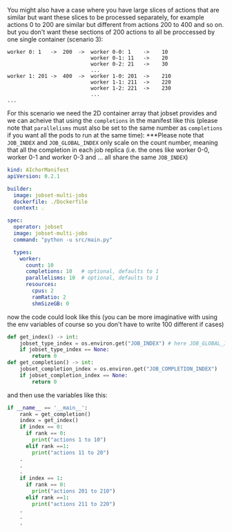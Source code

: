You might also have a case where you have large slices of actions that are similar but want these slices to be processed separately, for example actions 0 to 200 are similar but different from actions 200 to 400 and so on. but you don't want these sections of 200 actions to all be proccessed by one single container (scenario 3):

```
worker 0: 1   ->  200  ->  worker 0-0: 1    ->    10
                           worker 0-1: 11   ->    20
                           worker 0-2: 21   ->    30
                           ...
worker 1: 201 ->  400  ->  worker 1-0: 201  ->    210
                           worker 1-1: 211  ->    220
                           worker 1-2: 221  ->    230
                           ...
...

```

For this scenario we need the 2D container array that jobset provides and we can acheive that using the `completions` in the manifest like this (please note that `parallelisms` must also be set to the same number as `completions` if you want all the pods to run at the same time):
***Please note that `JOB_INDEX` and `JOB_GLOBAL_INDEX` only scale on the count number, meaning that all the completion in each job replica (i.e. the ones like worker 0-0, worker 0-1 and worker 0-3 and ... all share the same `JOB_INDEX`)

```yaml
kind: AIchorManifest
apiVersion: 0.2.1

builder:
  image: jobset-multi-jobs
  dockerfile: ./Dockerfile
  context: .

spec:
  operator: jobset
  image: jobset-multi-jobs
  command: "python -u src/main.py"

  types:
    worker:
      count: 10
      completions: 10   # optional, defaults to 1
      parallelisms: 10  # optional, defaults to 1
      resources:
        cpus: 2
        ramRatio: 2
        shmSizeGB: 0

```
now the code could look like this (you can be more imaginative with using the env variables of course so you don't have to write 100 different if cases)

```python
def get_index() -> int:
    jobset_type_index = os.environ.get("JOB_INDEX") # here JOB_GLOBAL_INDEX could also be used in this scenario
    if jobset_type_index == None:
        return 0
def get_completion() -> int:
    jobset_completion_index = os.environ.get("JOB_COMPLETION_INDEX")
    if jobset_completion_index == None:
        return 0
```
and then use the variables like this:
```python
if __name__ == '__main__':
    rank = get_completion()
    index = get_index()
    if index == 0:
      if rank == 0:
        print("actions 1 to 10")
      elif rank ==1:
        print("actions 11 to 20")
    .
    .
    .
    if index == 1:
      if rank == 0:
        print("actions 201 to 210")
      elif rank ==1:
        print("actions 211 to 220")
    .
    .
    .

```